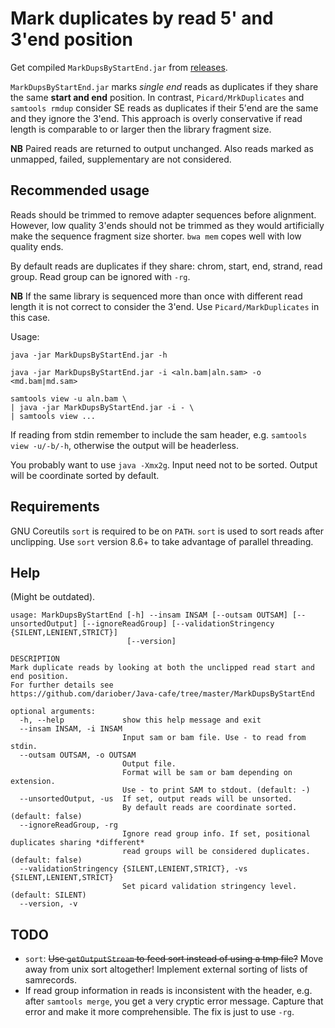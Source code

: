 # Mark duplicates by read 5' and 3'end position

Get compiled `MarkDupsByStartEnd.jar` from [releases](https://github.com/dariober/Java-cafe/releases).

`MarkDupsByStartEnd.jar` marks *single end* reads as duplicates if they share the
same **start and end** position. 
In contrast, `Picard/MrkDuplicates` and `samtools rmdup` consider SE reads as duplicates if their 5'end
are the same and they ignore the 3'end. This approach is overly conservative if read length is comparable
to or larger then the library fragment size.

**NB** Paired reads are returned to output unchanged. 
Also reads marked as unmapped, failed, supplementary are not considered.

## Recommended usage

Reads should be trimmed to remove adapter sequences before alignment. 
However, low quality 3'ends should not be trimmed as they would artificially make the sequence fragment size
shorter. `bwa mem` copes well with low quality ends.

By default reads are duplicates if they share: chrom, start, end, strand, read group. Read group can be ignored with `-rg`.

**NB** If the same library is sequenced more than once with different read length it is not correct to consider the 3'end. 
Use `Picard/MarkDuplicates` in this case. 

Usage:

    java -jar MarkDupsByStartEnd.jar -h
    
    java -jar MarkDupsByStartEnd.jar -i <aln.bam|aln.sam> -o <md.bam|md.sam>
    
    samtools view -u aln.bam \
    | java -jar MarkDupsByStartEnd.jar -i - \
    | samtools view ...

If reading from stdin remember to include the sam header, e.g. `samtools view -u/-b/-h`, otherwise
the output will be headerless. 

You probably want to use `java -Xmx2g`. 
Input need not to be sorted. Output will be coordinate sorted by default.

## Requirements 

GNU Coreutils `sort` is required to be on `PATH`. `sort` is used to sort reads after unclipping.
Use `sort` version 8.6+ to take advantage of parallel threading.

## Help

(Might be outdated).

	usage: MarkDupsByStartEnd [-h] --insam INSAM [--outsam OUTSAM] [--unsortedOutput] [--ignoreReadGroup] [--validationStringency {SILENT,LENIENT,STRICT}]
	                          [--version]
	
	DESCRIPTION
	Mark duplicate reads by looking at both the unclipped read start and end position.
	For further details see
	https://github.com/dariober/Java-cafe/tree/master/MarkDupsByStartEnd
	
	optional arguments:
	  -h, --help             show this help message and exit
	  --insam INSAM, -i INSAM
	                         Input sam or bam file. Use - to read from stdin.
	  --outsam OUTSAM, -o OUTSAM
	                         Output file.
	                         Format will be sam or bam depending on extension.
	                         Use - to print SAM to stdout. (default: -)
	  --unsortedOutput, -us  If set, output reads will be unsorted.
	                         By default reads are coordinate sorted. (default: false)
	  --ignoreReadGroup, -rg
	                         Ignore read group info. If set, positional duplicates sharing *different* 
	                         read groups will be considered duplicates. (default: false)
	  --validationStringency {SILENT,LENIENT,STRICT}, -vs {SILENT,LENIENT,STRICT}
	                         Set picard validation stringency level. (default: SILENT)
	  --version, -v


## TODO

* `sort`: ~~Use `getOutputStream` to feed sort instead of using a tmp file?~~ 
Move away from unix sort altogether! Implement external sorting of lists of samrecords.
* If read group information in reads is inconsistent with the header, e.g. after `samtools merge`, you get a very cryptic error message.
Capture that error and make it more comprehensible. The fix is just to use `-rg`.   
